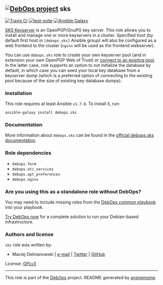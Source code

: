 ## [![DebOps project](http://debops.org/images/debops-small.png)](http://debops.org) sks

[![Travis CI](http://img.shields.io/travis/debops/ansible-sks.svg?style=flat)](http://travis-ci.org/debops/ansible-sks) [![test-suite](http://img.shields.io/badge/test--suite-ansible--sks-blue.svg?style=flat)](https://github.com/debops/test-suite/tree/master/ansible-sks/)  [![Ansible Galaxy](http://img.shields.io/badge/galaxy-debops.sks-660198.svg?style=flat)](https://galaxy.ansible.com/list#/roles/1600)

[SKS Keyserver](http://sks-keyservers.net/) is an OpenPGP/GnuPG key server.
This role allows you to install and manage one or more keyservers in
a cluster. Specified host (by default first host in `[debops_sks]`
Ansible group) will also be configured as a web frontend to the cluster
(`nginx` will be used as the frontend webserver).

You can use `debops.sks` role to create your own keyserver pool (and in
extension your own OpenPGP Web of Trust) or
[connect to an existing pool](http://www.keysigning.org/sks/).
In the latter case, role supports an option to not initialize the database
by default, in which case you can seed your local key database from
a keyserver dump (which is a preferred option of connecting to the existing
pool because of the size of existing key database dumps).

### Installation

This role requires at least Ansible `v1.7.0`. To install it, run:

    ansible-galaxy install debops.sks

### Documentation

More information about `debops.sks` can be found in the
[official debops.sks documentation](http://docs.debops.org/en/latest/ansible/roles/debops.sks.html).


### Role dependencies

- `debops.ferm`
- `debops.etc_services`
- `debops.apt_preferences`
- `debops.nginx`

### Are you using this as a standalone role without DebOps?

You may need to include missing roles from the [DebOps common
playbook](https://github.com/debops/debops-playbooks/blob/master/playbooks/common.yml)
into your playbook.

[Try DebOps now](https://github.com/debops/debops) for a complete solution to run your Debian-based infrastructure.





### Authors and license

`sks` role was written by:
- Maciej Delmanowski | [e-mail](mailto:drybjed@gmail.com) | [Twitter](https://twitter.com/drybjed) | [GitHub](https://github.com/drybjed)

License: [GPLv3](https://tldrlegal.com/license/gnu-general-public-license-v3-%28gpl-3%29)

***

This role is part of the [DebOps](http://debops.org/) project. README generated by [ansigenome](https://github.com/nickjj/ansigenome/).
